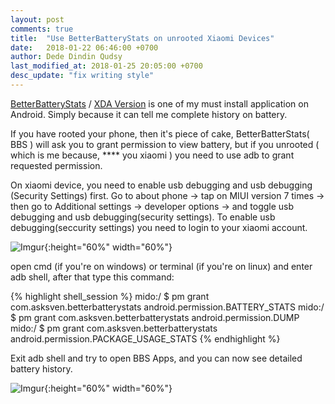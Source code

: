 ```yaml
---
layout: post
comments: true
title:  "Use BetterBatteryStats on unrooted Xiaomi Devices"
date:   2018-01-22 06:46:00 +0700
author: Dede Dindin Qudsy
last_modified_at: 2018-01-25 20:05:00 +0700
desc_update: "fix writing style"
---
```

[BetterBatteryStats](https://play.google.com/store/apps/details?id=com.asksven.betterbatterystats) / [XDA Version](https://forum.xda-developers.com/showthread.php?t=1179809) is one of my must install application on Android. Simply because it can tell me complete history on battery.

If you have rooted your phone, then it's piece of cake, BetterBatterStats( BBS ) will ask you to grant permission to view battery, but if you unrooted ( which is me because, **** you xiaomi ) you need to use adb to grant requested permission. 

On xiaomi device, you need to enable usb debugging and usb debugging (Security Settings) first. Go to about phone -> tap on MIUI version 7 times -> then go to Additional settings -> developer options -> and toggle usb debugging and usb debugging(security settings). To enable usb debugging(seccurity settings) you need to login to your xiaomi account.

![Imgur](https://i.imgur.com/Y45qr2Q.png){:height="60%" width="60%"}

open cmd (if you're on windows) or terminal (if you're on linux) and enter adb shell, after that type this command:

{% highlight shell_session %}
mido:/ $ pm grant com.asksven.betterbatterystats android.permission.BATTERY_STATS
mido:/ $ pm grant com.asksven.betterbatterystats android.permission.DUMP
mido:/ $ pm grant com.asksven.betterbatterystats android.permission.PACKAGE_USAGE_STATS
{% endhighlight %}

Exit adb shell and try to open BBS Apps, and you can now see detailed battery history.

![Imgur](https://i.imgur.com/1YHFLUE.png){:height="60%" width="60%"}
